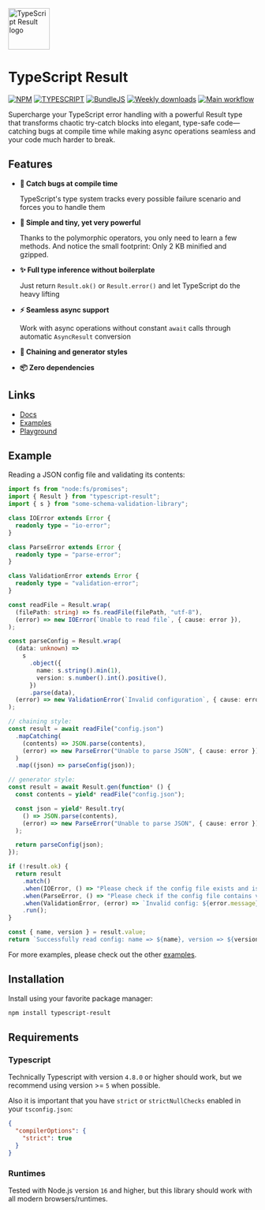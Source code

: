 <img alt="TypeScript Result logo" width="84px" src="./assets/typescript-result-logo.svg" />

# TypeScript Result

[![NPM](https://img.shields.io/npm/v/typescript-result.svg)](https://www.npmjs.com/package/typescript-result)
[![TYPESCRIPT](https://img.shields.io/badge/%3C%2F%3E-typescript-blue)](http://www.typescriptlang.org/)
[![BundleJS](https://deno.bundlejs.com/badge?q=typescript-result)](https://bundlejs.com/?q=typescript-result)
[![Weekly downloads](https://badgen.net/npm/dw/typescript-result)](https://badgen.net/npm/dw/typescript-result)
[![Main workflow](https://github.com/everweij/typescript-result/actions/workflows/main.yml/badge.svg)](https://github.com/everweij/typescript-result/actions/workflows/main.yml)

Supercharge your TypeScript error handling with a powerful Result type that transforms chaotic try-catch blocks into elegant, type-safe code—catching bugs at compile time while making async operations seamless and your code much harder to break.

## Features

- **🐞 Catch bugs at compile time**
  
  TypeScript's type system tracks every possible failure scenario and forces you to handle them

- **🧩 Simple and tiny, yet very powerful**

  Thanks to the polymorphic operators, you only need to learn a few methods. And notice the small footprint: Only 2 KB minified and gzipped.

- **✨ Full type inference without boilerplate**

  Just return `Result.ok()` or `Result.error()` and let TypeScript do the heavy lifting

- **⚡ Seamless async support**

  Work with async operations without constant `await` calls through automatic `AsyncResult` conversion

- **🔗 Chaining and generator styles**

- **📦 Zero dependencies**


## Links

- [Docs](https://www.typescript-result.dev/)
- [Examples](https://www.typescript-result.dev/examples/)
- [Playground](https://www.typescript-result.dev/playground/)

## Example

Reading a JSON config file and validating its contents:

```typescript
import fs from "node:fs/promises";
import { Result } from "typescript-result";
import { s } from "some-schema-validation-library";

class IOError extends Error {
  readonly type = "io-error";
}

class ParseError extends Error {
  readonly type = "parse-error";
}

class ValidationError extends Error {
  readonly type = "validation-error";
}

const readFile = Result.wrap(
  (filePath: string) => fs.readFile(filePath, "utf-8"),
  (error) => new IOError(`Unable to read file`, { cause: error }),
);

const parseConfig = Result.wrap(
  (data: unknown) =>
    s
      .object({
        name: s.string().min(1),
        version: s.number().int().positive(),
      })
      .parse(data),
  (error) => new ValidationError(`Invalid configuration`, { cause: error }),
);

// chaining style:
const result = await readFile("config.json")
  .mapCatching(
    (contents) => JSON.parse(contents),
    (error) => new ParseError("Unable to parse JSON", { cause: error }),
  )
  .map((json) => parseConfig(json));

// generator style:
const result = await Result.gen(function* () {
  const contents = yield* readFile("config.json");

  const json = yield* Result.try(
    () => JSON.parse(contents),
    (error) => new ParseError("Unable to parse JSON", { cause: error }),
  );

  return parseConfig(json);
});

if (!result.ok) {
  return result
    .match()
    .when(IOError, () => "Please check if the config file exists and is readable")
    .when(ParseError, () => "Please check if the config file contains valid JSON")
    .when(ValidationError, (error) => `Invalid config: ${error.message}`)
    .run();
}

const { name, version } = result.value;
return `Successfully read config: name => ${name}, version => ${version}`;
```

For more examples, please check out the other [examples](https://www.typescript-result.dev/examples/).


## Installation

Install using your favorite package manager:

```sh
npm install typescript-result
```

## Requirements

### Typescript

Technically Typescript with version `4.8.0` or higher should work, but we recommend using version >= `5` when possible.

Also it is important that you have `strict` or `strictNullChecks` enabled in your `tsconfig.json`:

```json
{
  "compilerOptions": {
    "strict": true
  }
}
```

### Runtimes

Tested with Node.js version `16` and higher, but this library should work with all modern browsers/runtimes.